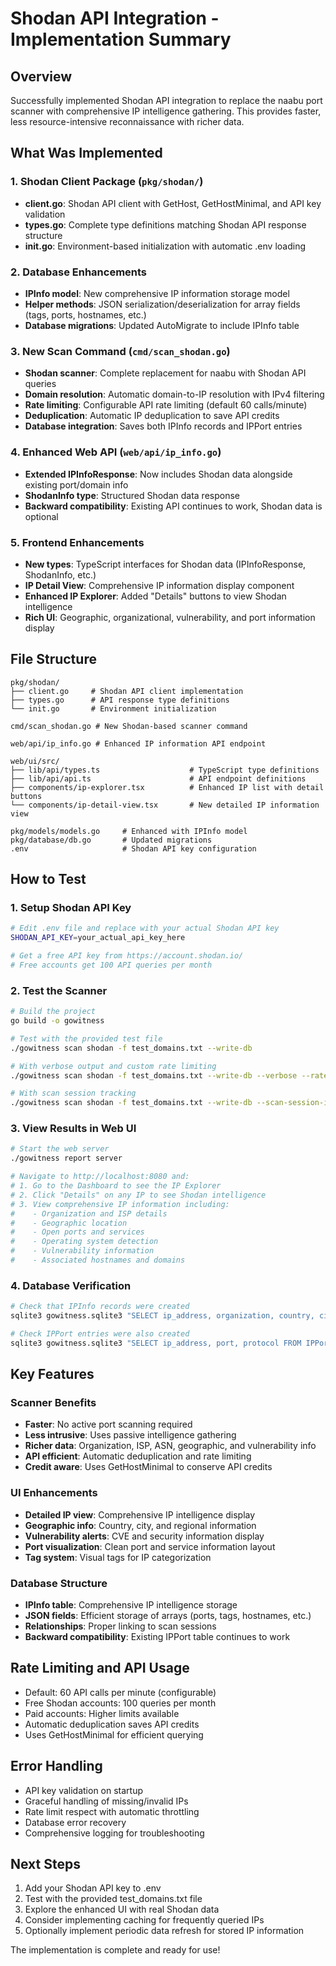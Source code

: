 # Shodan API Integration - Implementation Summary

## Overview
Successfully implemented Shodan API integration to replace the naabu port scanner with comprehensive IP intelligence gathering. This provides faster, less resource-intensive reconnaissance with richer data.

## What Was Implemented

### 1. Shodan Client Package (`pkg/shodan/`)
- **client.go**: Shodan API client with GetHost, GetHostMinimal, and API key validation
- **types.go**: Complete type definitions matching Shodan API response structure
- **init.go**: Environment-based initialization with automatic .env loading

### 2. Database Enhancements
- **IPInfo model**: New comprehensive IP information storage model
- **Helper methods**: JSON serialization/deserialization for array fields (tags, ports, hostnames, etc.)
- **Database migrations**: Updated AutoMigrate to include IPInfo table

### 3. New Scan Command (`cmd/scan_shodan.go`)
- **Shodan scanner**: Complete replacement for naabu with Shodan API queries
- **Domain resolution**: Automatic domain-to-IP resolution with IPv4 filtering
- **Rate limiting**: Configurable API rate limiting (default 60 calls/minute)
- **Deduplication**: Automatic IP deduplication to save API credits
- **Database integration**: Saves both IPInfo records and IPPort entries

### 4. Enhanced Web API (`web/api/ip_info.go`)
- **Extended IPInfoResponse**: Now includes Shodan data alongside existing port/domain info
- **ShodanInfo type**: Structured Shodan data response
- **Backward compatibility**: Existing API continues to work, Shodan data is optional

### 5. Frontend Enhancements
- **New types**: TypeScript interfaces for Shodan data (IPInfoResponse, ShodanInfo, etc.)
- **IP Detail View**: Comprehensive IP information display component
- **Enhanced IP Explorer**: Added "Details" buttons to view Shodan intelligence
- **Rich UI**: Geographic, organizational, vulnerability, and port information display

## File Structure
```
pkg/shodan/
├── client.go     # Shodan API client implementation
├── types.go      # API response type definitions
└── init.go       # Environment initialization

cmd/scan_shodan.go # New Shodan-based scanner command

web/api/ip_info.go # Enhanced IP information API endpoint

web/ui/src/
├── lib/api/types.ts                    # TypeScript type definitions
├── lib/api/api.ts                      # API endpoint definitions
├── components/ip-explorer.tsx          # Enhanced IP list with detail buttons
└── components/ip-detail-view.tsx       # New detailed IP information view

pkg/models/models.go     # Enhanced with IPInfo model
pkg/database/db.go       # Updated migrations
.env                     # Shodan API key configuration
```

## How to Test

### 1. Setup Shodan API Key
```bash
# Edit .env file and replace with your actual Shodan API key
SHODAN_API_KEY=your_actual_api_key_here

# Get a free API key from https://account.shodan.io/
# Free accounts get 100 API queries per month
```

### 2. Test the Scanner
```bash
# Build the project
go build -o gowitness

# Test with the provided test file
./gowitness scan shodan -f test_domains.txt --write-db

# With verbose output and custom rate limiting
./gowitness scan shodan -f test_domains.txt --write-db --verbose --rate-limit 30

# With scan session tracking
./gowitness scan shodan -f test_domains.txt --write-db --scan-session-id 1
```

### 3. View Results in Web UI
```bash
# Start the web server
./gowitness report server

# Navigate to http://localhost:8080 and:
# 1. Go to the Dashboard to see the IP Explorer
# 2. Click "Details" on any IP to see Shodan intelligence
# 3. View comprehensive IP information including:
#    - Organization and ISP details
#    - Geographic location
#    - Open ports and services
#    - Operating system detection
#    - Vulnerability information
#    - Associated hostnames and domains
```

### 4. Database Verification
```bash
# Check that IPInfo records were created
sqlite3 gowitness.sqlite3 "SELECT ip_address, organization, country, city FROM IPInfo LIMIT 5;"

# Check IPPort entries were also created
sqlite3 gowitness.sqlite3 "SELECT ip_address, port, protocol FROM IPPort LIMIT 10;"
```

## Key Features

### Scanner Benefits
- **Faster**: No active port scanning required
- **Less intrusive**: Uses passive intelligence gathering
- **Richer data**: Organization, ISP, ASN, geographic, and vulnerability info
- **API efficient**: Automatic deduplication and rate limiting
- **Credit aware**: Uses GetHostMinimal to conserve API credits

### UI Enhancements
- **Detailed IP view**: Comprehensive IP intelligence display
- **Geographic info**: Country, city, and regional information
- **Vulnerability alerts**: CVE and security information display
- **Port visualization**: Clean port and service information layout
- **Tag system**: Visual tags for IP categorization

### Database Structure
- **IPInfo table**: Comprehensive IP intelligence storage
- **JSON fields**: Efficient storage of arrays (ports, tags, hostnames, etc.)
- **Relationships**: Proper linking to scan sessions
- **Backward compatibility**: Existing IPPort table continues to work

## Rate Limiting and API Usage
- Default: 60 API calls per minute (configurable)
- Free Shodan accounts: 100 queries per month
- Paid accounts: Higher limits available
- Automatic deduplication saves API credits
- Uses GetHostMinimal for efficient querying

## Error Handling
- API key validation on startup
- Graceful handling of missing/invalid IPs
- Rate limit respect with automatic throttling
- Database error recovery
- Comprehensive logging for troubleshooting

## Next Steps
1. Add your Shodan API key to .env
2. Test with the provided test_domains.txt file
3. Explore the enhanced UI with real Shodan data
4. Consider implementing caching for frequently queried IPs
5. Optionally implement periodic data refresh for stored IP information

The implementation is complete and ready for use!
